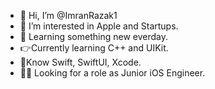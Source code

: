 - 👋 Hi, I’m @ImranRazak1
- 👀 I’m interested in Apple and Startups. 
- 🌱 Learning something new everday.
- 👉Currently learning C++ and UIKit. 
- 🎉Know Swift, SwiftUI, Xcode.
- 👨‍💻 Looking for a role as Junior iOS Engineer.

<!---
ImranRazak1/ImranRazak1 is a ✨ special ✨ repository because its `README.md` (this file) appears on your GitHub profile.
You can click the Preview link to take a look at your changes.
--->
